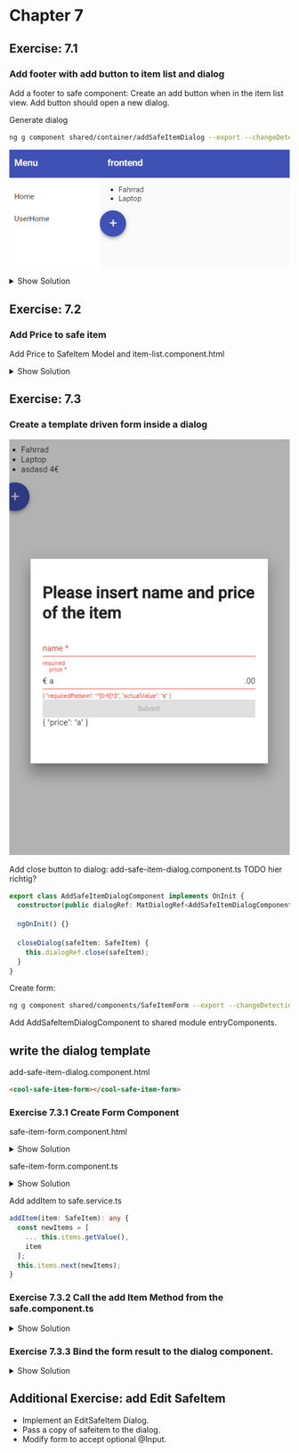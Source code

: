 # Chapter 7

## Exercise: 7.1
### Add footer with add button to item list and dialog

Add a footer to safe component:
Create an add button when in the item list view.
Add button should open a new dialog.

Generate dialog
```bash
ng g component shared/container/addSafeItemDialog --export --changeDetection OnPush
```

![71](screenshots/71.PNG)

<details><summary>Show Solution</summary>
<p>
safe.component.html
</p>

```html
<footer>
  <button mat-fab color="primary" (click)="onAddSafeItem($event)" >
     <mat-icon aria-label="Example icon-button with a add icon">add</mat-icon>
  </button>
</footer>
```

safe.component.scss

```css
:host {
  display: flex;
  flex-direction: column;
}

cool-item-list {
  flex: 1;
}
```

safe.component.ts

```typescript
  ...
  constructor(
    private activatedRoute: ActivatedRoute,
    private service: SafeService,
    private dialog: MatDialog,
  ) { }

  ...

  onAddSafeItem(event) {
    const dialogRef = this.dialog.open(AddSafeItemDialogComponent, {
      height: '400px',
      width: '600px',
    });
  }
```

</details>

## Exercise: 7.2
### Add Price to safe item

Add Price to SafeItem Model and item-list.component.html

<details><summary>Show Solution</summary>

```html
<ul>
  <li *ngFor="let item of items">{{item?.name}}
    <span *ngIf="item!.price">
      {{item!.price}}€
    </span>
  </li>
</ul>
```

</details>

## Exercise: 7.3
### Create a template driven form inside a dialog

![73](screenshots/73.PNG)

Add close button to dialog:
add-safe-item-dialog.component.ts TODO hier richtig?
```typescript
export class AddSafeItemDialogComponent implements OnInit {
  constructor(public dialogRef: MatDialogRef<AddSafeItemDialogComponent>) {}

  ngOnInit() {}

  closeDialog(safeItem: SafeItem) {
    this.dialogRef.close(safeItem);
  }
}
```

Create form:
```bash
ng g component shared/components/SafeItemForm --export --changeDetection OnPush
```
Add AddSafeItemDialogComponent to shared module entryComponents.

## write the dialog template

add-safe-item-dialog.component.html

```html
<cool-safe-item-form></cool-safe-item-form>
```

### Exercise 7.3.1 Create Form Component

safe-item-form.component.html
<details><summary>Show Solution</summary>
<p>

```html
<h1>Please insert name and price of the item</h1>
<form (ngSubmit)="onSubmit()" #safeitemForm="ngForm">
  <div>
    <mat-form-field>
      <input autocomplete="section-item name" #name="ngModel" matInput placeholder="name" required aria-required="true" [(ngModel)]="model.name" type="text"
        name="name" class="form-control" id="name">
      <mat-error *ngIf="(name.invalid || !name.pristine) && name.getError('required')">required</mat-error>
    </mat-form-field>
    <mat-form-field>
      <input autocomplete="section-item price" #price="ngModel" matInput required placeholder="price" pattern="[0-9]*" aria-required="true" [(ngModel)]="model.price"
        type="text" name="price" class="form-control" id="price">
      <span matPrefix>€&nbsp;</span>
      <span matSuffix>.00</span>
      <mat-error *ngIf="(price.invalid || !price.pristine) && price.getError('required')">required</mat-error>
      <mat-error *ngIf="price.invalid || !price.pristine ">{{price.getError('pattern') | json}}</mat-error>
    </mat-form-field>
    <button [disabled]="!safeitemForm.form.valid" mat-raised-button color="primary" type="submit">Submit</button>
  </div>
  {{ model | json }}
</form>
```

</p>
</details>

safe-item-form.component.ts

<details><summary>Show Solution</summary>
<p>

```typescript
import { Component, EventEmitter, OnInit, ChangeDetectionStrategy, Input, Output } from '@angular/core';
import { SafeItem } from 'src/app/core';

@Component({
  selector: 'cool-safe-item-form',
  templateUrl: './safe-item-form.component.html',
  styleUrls: ['./safe-item-form.component.scss'],
  changeDetection: ChangeDetectionStrategy.OnPush,
})
export class SafeItemFormComponent implements OnInit {
  @Output()
  result: EventEmitter<SafeItem> = new EventEmitter();
  model = <SafeItem>{};

  constructor() {}

  ngOnInit() {}

  onSubmit() {
    this.result.emit(this.model);
  }

  // TODO: Remove this when we're done
  get diagnostic() {
    return JSON.stringify(this.model);
  }
}
```

</p>
</details>

Add addItem to safe.service.ts

```typescript
addItem(item: SafeItem): any {
  const newItems = [
    ... this.items.getValue(),
    item
  ];
  this.items.next(newItems);
}
```

### Exercise 7.3.2 Call the add Item Method from the safe.component.ts

<details><summary>Show Solution</summary>
<p>

safe.component.ts

```typescript
onAddSafeItem(event) {
  const dialogRef = this.dialog.open(AddSafeItemDialogComponent, {
    height: '400px',
    width: '600px',
  });
  dialogRef.afterClosed().subscribe(result => {
    console.log(`Dialog result: ${result}`);
    if (result) {
      this.service.addItem(result);
    }
  });
}
```

</p>
</details>

### Exercise 7.3.3 Bind the form result to the dialog component.

<details><summary>Show Solution</summary>
<p>

add-safe-item-dialog.component.html
```html
<cool-safe-item-form (result)="closeDialog($event)"></cool-safe-item-form>
```

</p>
</details>

## Additional Exercise: add Edit SafeItem

- Implement an EditSafeItem Dialog.
- Pass a copy of safeitem to the dialog.
- Modify form to accept optional @Input.
